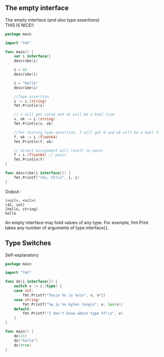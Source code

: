## The empty interface 
The empty interface (and also type assertions) <br>
THIS IS NICE!!

```go
package main

import "fmt"

func main() {
	var i interface{}
	describe(i)

	i = 42
	describe(i)

	i = "hello"
	describe(i)

    //Type assertion
	s := i.(string)
	fmt.Println(s)

    // s will get value and ok will be a bool true
	s, ok := i.(string)
	fmt.Println(s, ok)

    //for testing type assertion, f will get 0 and ok will be a bool false as i holds string
	f, ok := i.(float64)
	fmt.Println(f, ok)

    // direct assignment will result in panic
	f = i.(float64) // panic
	fmt.Println(f)
}

func describe(i interface{}) {
	fmt.Printf("(%v, %T)\n", i, i)
}
```
Output :

```
(<nil>, <nil>)
(42, int)
(hello, string)
hello
```
An empty interface may hold values of any type.  For example, fmt.Print takes any number of arguments of type interface{}.

## Type Switches
Self-explanatory

```go
package main

import "fmt"

func do(i interface{}) {
	switch v := i.(type) {
	case int:
		fmt.Printf("Twice %v is %v\n", v, v*2)
	case string:
		fmt.Printf("%q is %v bytes long\n", v, len(v))
	default:
		fmt.Printf("I don't know about type %T!\n", v)
	}
}

func main() {
	do(21)
	do("hello")
	do(true)
}
```
